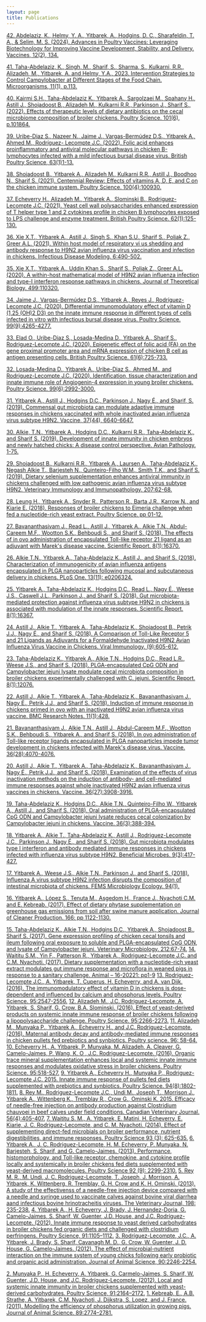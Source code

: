 ```yaml
---
layout: page
title: Publications
---
```


<a href="https://doi.org/10.3390/vaccines12020134" target="_blank">42. Abdelaziz, K., Helmy, Y. A., Yitbarek, A., Hodgins, D. C., Sharafeldin, T. A., & Selim, M. S. (2024). Advances in Poultry Vaccines: Leveraging Biotechnology for Improving Vaccine Development, Stability, and Delivery. Vaccines, 12(2), 134.</a>

<a href="https://doi.org/10.3390/vaccines12020134" target="_blank">41. Taha-Abdelaziz, K., Singh, M., Sharif, S., Sharma, S., Kulkarni, R.R., Alizadeh, M., Yitbarek, A. and Helmy, Y.A., 2023. Intervention Strategies to Control Campylobacter at Different Stages of the Food Chain. Microorganisms, 11(1), p.113.</a>

<a href="https://doi.org/10.1016/j.psj.2022.101864" target="_blank">40. Kairmi S.H., Taha-Abdelaziz K., Yitbarek A., Sargolzaei M., Spahany H., Astill J., Shojadoost B., Alizadeh M., Kulkarni R.R., Parkinson J., Sharif S., (2022). Effects of therapeutic levels of dietary antibiotics on the cecal microbiome composition of broiler chickens. Poultry Science. 101(6), p.101864.</a>

<a href="https://doi.org/10.1080/00071668.2021.1958298" target="_blank">39. Uribe-Diaz S., Nazeer N., Jaime J., Vargas-Bermúdez D.S., Yitbarek A., Ahmed M., Rodríguez- Lecompte J.C. (2022). Folic acid enhances proinflammatory and antiviral molecular pathways in chicken B-lymphocytes infected with a mild infectious bursal disease virus. British Poultry Science, 63(1)1-13.</a>

<a href="https://doi.org/10.1016/j.psj.2020.12.027" target="_blank">38. Shojadoost B., Yitbarek A., Alizadeh M., Kulkarni R.R., Astill J., Boodhoo N., Sharif S. (2021). Centennial Review: Effects of vitamins A, D, E, and C on the chicken immune system. Poultry Science. 100(4):100930.</a>

<a href="https://doi.org/10.1080/00071668.2020.1817328" target="_blank">37. Echeverry H., Alizadeh M., Yitbarek A., Slominski B., Rodriguez-Lecompte J.C. (2021). Yeast cell wall polysaccharides enhanced expression of T helper type 1 and 2 cytokines profile in chicken B lymphocytes exposed to LPS challenge and enzyme treatment. British Poultry Science. 62(1):125-130.</a>

<a href="https://doi.org/10.1016/j.idm.2021.02.005" target="_blank">36. Xie X.T., Yitbarek A., Astill J., Singh S., Khan S.U., Sharif S., Poljak Z., Greer A.L. (2021). Within host model of respiratory vi us shedding and antibody response to H9N2 avian influenza virus vaccination and infection in chickens. Infectious Disease Modeling. 6:490-502.</a>

<a href="https://doi.org/10.1016/j.jtbi.2020.110320" target="_blank">35. Xie X.T., Yitbarek A., Uddin Khan S., Sharif S., Poljak Z., Greer A.L. (2020). A within-host mathematical model of H9N2 avian influenza infection and type-I interferon response pathways in chickens. Journal of Theoretical Biology. 499:110320.</a>

<a href="https://doi.org/10.1016/j.psj.2020.06.006" target="_blank">34. Jaime J., Vargas-Bermúdez D.S., Yitbarek A., Reyes J., Rodríguez-Lecompte J.C. (2020). Differential immunomodulatory effect of vitamin D (1,25 (OH)2 D3) on the innate immune response in different types of cells infected in vitro with infectious bursal disease virus. Poultry Science. 99(9):4265-4277.</a>

<a href="https://doi.org/10.1080/00071668.2020.1799332" target="_blank">33. Elad O., Uribe-Diaz S., Losada-Medina D., Yitbarek A., Sharif S., Rodriguez-Lecompte J.C. (2020). Epigenetic effect of folic acid (FA) on the gene proximal promoter area and mRNA expression of chicken B cell as antigen presenting cells. British Poultry Science. 61(6):725-733.</a>

<a href="https://doi.org/10.1016/j.psj.2020.03.022" target="_blank">32. Losada-Medina D., Yitbarek A., Uribe-Diaz S., Ahmed M., and Rodriguez-Lecompte J.C. (2020). Identification, tissue characterization and innate immune role of Angiogenin-4 expression in young broiler chickens. Poultry Science. 99(6):2992-3000.</a>

<a href="https://doi.org/10.1016/j.vaccine.2019.09.046" target="_blank">31. Yitbarek A., Astill J., Hodgins D.C., Parkinson J., Nagy É., and Sharif, S. (2019). Commensal gut microbiota can modulate adaptive immune responses in chickens vaccinated with whole inactivated avian influenza virus subtype H9N2. Vaccine, 37(44), 6640-6647.</a>

<a href="https://doi.org/10.1080/03079457.2019.1607966" target="_blank">30. Alkie, T.N., Yitbarek A., Hodgins D.C., Kulkarni R.R., Taha-Abdelaziz K., and Sharif S. (2019). Development of innate immunity in chicken embryos and newly hatched chicks: A disease control perspective. Avian Pathology. 1-75.</a>

<a href="https://doi.org/10.1016/j.vetimm.2020.110089" target="_blank">29. Shojadoost B., Kulkarni R.R., Yitbarek A., Laursen A., Taha-Abdelaziz K., Negash Alkie T., Barjesteh N., Quinteiro-Filho W.M., Smith T.K., and Sharif S. (2019). Dietary selenium supplementation enhances antiviral immunity in chickens challenged with low pathogenic avian influenza virus subtype H9N2. Veterinary Immunology and Immunopathology. 207:62-68.</a>

<a href="https://doi.org/10.3382/ps/pey533" target="_blank">28. Leung H., Yitbarek A., Snyder R., Patterson R., Barta J.R., Karrow N., and Kiarie E. (2018). Responses of broiler chickens to Eimeria challenge when fed a nucleotide-rich yeast extract. Poultry Science. pp 01-12.</a>

<a href="https://doi.org/10.1038/s41598-018-34760-6" target="_blank">27. Bavananthasivam J., Read L., Astill J., Yitbarek A., Alkie T.N., Abdul-Careem M.F., Wootton S.K., Behboudi S., and Sharif S. (2018). The effects of in ovo administration of encapsulated Toll-like receptor 21 ligand as an adjuvant with Marek's disease vaccine. Scientific Report. 8(1):16370.</a>

<a href="https://doi.org/10.1371/journal.pone.0206324" target="_blank">26. Alkie T.N., Yitbarek A., Taha-Abdelaziz K., Astill J., and Sharif S. (2018). Characterization of immunogenicity of avian influenza antigens encapsulated in PLGA nanoparticles following mucosal and subcutaneous delivery in chickens. PLoS One. 13(11): e0206324.</a>

<a href="https://doi.org/10.1038%2Fs41598-018-31613-0" target="_blank">25. Yitbarek A., Taha-Abdelaziz K., Hodgins D.C., Read L., Nagy É., Weese J.S., Caswell J.L., Parkinson J., and Sharif S. (2018). Gut microbiota-mediated protection against influenza virus subtype H9N2 in chickens is associated with modulation of the innate responses. Scientific Report. 8(1):16367.</a>

<a href="https://doi.org/10.1089/vim.2018.0072" target="_blank">24. Astill J., Alkie T., Yitbarek A., Taha-Abdelaziz K., Shojadoost B., Petrik J.J., Nagy É., and Sharif S. (2018). A Comparison of Toll-Like Receptor 5 and 21 Ligands as Adjuvants for a Formaldehyde Inactivated H9N2 Avian Influenza Virus Vaccine in Chickens. Viral Immunology. (9):605-612.</a>

<a href="https://doi.org/10.1038/s41598-018-30510-w" target="_blank">23. Taha-Abdelaziz K., Yitbarek A., Alkie T.N., Hodgins D.C., Read L.R., Weese J.S., and Sharif S. (2018). PLGA-encapsulated CpG ODN and Campylobacter jejuni lysate modulate cecal microbiota composition in broiler chickens experimentally challenged with C. jejuni. Scientific Report. 8(1):12076.</a>

<a href="https://doi.org/10.1186/s13104-018-3537-9" target="_blank">22. Astill J., Alkie T., Yitbarek A., Taha-Abdelaziz K., Bavananthasivam J., Nagy É., Petrik J.J., and Sharif S. (2018). Induction of immune response in chickens primed in ovo with an inactivated H9N2 avian influenza virus vaccine. BMC Research Notes. 11(1):428.</a>

<a href="https://doi.org/10.1038/s41598-018-34760-6" target="_blank">21. Bavananthasivam J., Alkie T.N., Astill J., Abdul-Careem M.F., Wootton S.K., Behboudi S., Yitbarek A., and Sharif S. (2018). In ovo administration of Toll-like receptor ligands encapsulated in PLGA nanoparticles impede tumor development in chickens infected with Marek's disease virus. Vaccine. 36(28):4070-4076.</a>

<a href="https://doi.org/10.1016/j.vaccine.2018.05.093" target="_blank">20. Astill J., Alkie T., Yitbarek A., Taha-Abdelaziz K., Bavananthasivam J., Nagy É., Petrik J.J., and Sharif S. (2018). Examination of the effects of virus inactivation methods on the induction of antibody- and cell-mediated immune responses against whole inactivated H9N2 avian influenza virus vaccines in chickens. Vaccine. 36(27):3908-3916.</a>

<a href="https://doi.org/10.1016/j.vaccine.2017.11.073" target="_blank">19. Taha-Abdelaziz K., Hodgins D.C., Alkie T.N., Quinteiro-Filho W., Yitbarek A., Astill J., and Sharif S. (2018). Oral administration of PLGA-encapsulated CpG ODN and Campylobacter jejuni lysate reduces cecal colonization by Campylobacter jejuni in chickens. Vaccine. 36(3):388-394.</a>

<a href="https://doi.org/10.3920/bm2017.0088" target="_blank">18. Yitbarek A., Alkie T., Taha-Abdelaziz K., Astill J., Rodriguez-Lecompte J.C., Parkinson J., Nagy É., and Sharif S. (2018). Gut microbiota modulates type I interferon and antibody mediated immune responses in chickens infected with influenza virus subtype H9N2. Beneficial Microbes. 9(3):417-427.</a>

<a href="https://doi.org/10.1093/femsec/fix165" target="_blank">17. Yitbarek A., Weese J.S., Alkie T.N., Parkinson J., and Sharif S. (2018). Influenza A virus subtype H9N2 infection disrupts the composition of intestinal microbiota of chickens. FEMS Microbiology Ecology. 94(1).</a>

<a href="https://doi.org/10.1016/j.jclepro.2017.08.079" target="_blank">16. Yitbarek A., López S., Tenuta M., Asgedom H., France J., Nyachoti C.M. and E. Kebreab. (2017). Effect of dietary phytase supplementation on greenhouse gas emissions from soil after swine manure application. Journal of Cleaner Production. 166: pp 1122-1130.</a>

<a href="https://doi.org/10.1016/j.vetmic.2017.11.010" target="_blank">15. Taha-Abdelaziz K., Alkie T.N., Hodgins D.C., Yitbarek A., Shojadoost B., Sharif S. (2017). Gene expression profiling of chicken cecal tonsils and ileum following oral exposure to soluble and PLGA-encapsulated CpG ODN, and lysate of Campylobacter jejuni. Veterinary Microbiology. 212:67-74.</a>
<a href="https://doi.org/10.1089/vim.2018.0072" target="_blank">14. Waititu S.M., Yin F., Patterson R., Yitbarek A., Rodriguez-Lecompte J.C. and C.M. Nyachoti.
(2017). Dietary supplementation with a nucleotide-rich yeast extract modulates gut immune response
and microflora in weaned pigs in response to a sanitary challenge. Animal – 16-20221: pp1-9</a>
<a href="https://doi.org/10.1089/vim.2018.0072" target="_blank">13. Rodriguez-Lecompte J.C., A. Yitbarek, T. Cuperus, H. Echeverry, and A. van Dijk.
(2016). The immunomodulatory effect of vitamin D in chickens is dose-dependent and
influenced by calcium and phosphorus levels. Poultry Science. 95:2547-2556.</a> 
<a href="https://doi.org/10.1089/vim.2018.0072" target="_blank">12. Alizadeh M., J.C. Rodriguez-Lecompte, A. Yitbarek, S. Sharif, G. Crow, B.A. Slominski.
(2016). Effect of yeast-derived products on systemic innate immune response of broiler
chickens following a lipopolysaccharide challenge. Poultry Science. 95:2266-2273.</a>
<a href="https://doi.org/10.1089/vim.2018.0072" target="_blank">11. Alizadeh M., Munyaka P., Yitbarek A., Echeverry H., and J.C. Rodriguez-Lecompte.
(2016). Maternal antibody decay and antibody-mediated immune responses in chicken pullets
fed prebiotics and synbiotics. Poultry science. 96: 58-64.</a>
<a href="https://doi.org/10.1089/vim.2018.0072" target="_blank">10. Echeverry H., A. Yitbarek, P. Munyaka, M. Alizadeh, A. Cleaver, G. Camelo-Jaimes, P.
Wang, K. O , J.C. Rodriguez-Lecompte. (2016). Organic trace mineral supplementation
enhances local and systemic innate immune responses and modulates oxidative stress in
broiler chickens. Poultry Science. 95:518-527.</a>
<a href="https://doi.org/10.1089/vim.2018.0072" target="_blank">9. Yitbarek A., Echeverry H., Munyaka P., Rodriguez-Lecompte J.C. 2015. Innate immune
response of pullets fed diets supplemented with prebiotics and synbiotics. Poultry Science.
94(8):1802-1811.</a>
<a href="https://doi.org/10.1089/vim.2018.0072" target="_blank">8. Rey M., Rodriguez-Lecompte J.C., Undi M., Joseph T., Morrison J., Yitbarek A.,
Wittenberg K., Tremblay R., Crow G., Ominski K. 2015. Efficacy of needle-free injection on
antibody production against Clostridium chauvoei in beef calves under field conditions.
Canadian Veterinary Journal. 56(4):405-407.</a>
<a href="https://doi.org/10.1089/vim.2018.0072" target="_blank">7. Waititu S. M., A. Yitbarek, E. Matini, H. Echeverry, E. Kiarie, J. C. Rodriguez-Lecompte,
and C. M. Nyachoti. (2014). Effect of supplementing direct-fed microbials on broiler
performance, nutrient digestibilities, and immune responses. Poultry Science 93 (3): 625-635.</a>
<a href="https://doi.org/10.1089/vim.2018.0072" target="_blank">6. Yitbarek A., J. C. Rodriguez-Lecompte, H. M. Echeverry, P. Munyaka, N. Barjesteh, S.
Sharif, and G. Camelo-Jaimes. (2013). Performance, histomorphology, and Toll-like receptor,
chemokine, and cytokine profile locally and systemically in broiler chickens fed diets
supplemented with yeast-derived macromolecules. Poultry Science 92 (9): 2299-2310.</a>
<a href="https://doi.org/10.1089/vim.2018.0072" target="_blank">5. Rey M. R., M. Undi, J. C. Rodriguez-Lecompte, T. Joseph, J. Morrison, A. Yitbarek, K.
Wittenberg, R. Tremblay, G. H. Crow and K. H. Ominski. (2013). A study of the effectivenss
of a needle-free injection device compared with a needle and syringe used to vaccinate calves
against bovine viral diarrhea aand infectious bovine hrinotracheitis viruses. The Veterinary
Journal, 198: 235-238.</a>
<a href="https://doi.org/10.1089/vim.2018.0072" target="_blank">4. Yitbarek A., H. Echeverry, J. Brady, J. Hernandez-Doria, G. Camelo-Jaimes, S. Sharif, W.
Guenter, J.D. House, and J.C. Rodríguez-Lecompte. (2012). Innate immune response to yeast
derived carbohydrates in broiler chickens fed organic diets and challenged with clostridium
perfringens. Poultry Science, 91:1105–1112.</a>
<a href="https://doi.org/10.1089/vim.2018.0072" target="_blank">3. Rodríguez-Lecompte, J.C., A. Yitbarek, J. Brady, S. Sharif, Cavanagh M. D., G. Crow, W.
Guenter, J. D. House, G. Camelo-Jaimes. (2012). The effect of microbial-nutrient interaction
on the immune system of young chicks following early probiotic and organic acid
administration. Journal of Animal Science, 90:2246-2254.</a>

<a href="https://doi.org/10.1089/vim.2018.0072" target="_blank">2. Munyaka P., H. Echeverry, A. Yitbarek, G. Carmelo-Jaimes, S. Sharif, W. Guenter, J.D.
House, and J.C. Rodríguez-Lecompte. (2012). Local and systemic innate immunity in broiler
chickens supplemented with yeast-derived carbohydrates. Poultry Science, 91:2164–2172.</a>
<a href="https://doi.org/10.1089/vim.2018.0072" target="_blank">1. Kebreab, E., A.B. Strathe, A. Yitbarek, C.M. Nyachoti, J. Dijkstra, S. Lopez, and J. France.
(2011). Modelling the efficiency of phosphorus utilization in growing pigs. Journal of Animal
Science. 89:2774–2781.</a>

